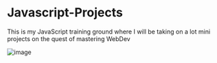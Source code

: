 # Javascript-Projects
This is my JavaScript training ground where I will be taking on a lot mini projects on the quest of mastering WebDev

![image](https://github.com/ashfaqjani916/Javascript-TypeScript-Projects/assets/116900432/204c28c8-3327-40b3-945d-7846ef5f8731)
